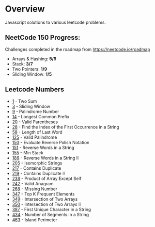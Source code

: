 # Overview

Javascript solutions to various leetcode problems.

## NeetCode 150 Progress:

Challenges completed in the roadmap from https://neetcode.io/roadmap

-   Arrays & Hashing: **5/9**
-   Stack: **3/7**
-   Two Pointers: **1/9**
-   Sliding Window: **1/5**

## Leetcode Numbers

-   [1](Arrays%20&%20Hashing/TwoSum.js) - Two Sum
-   [3](Sliding%20Window/LongestSubstringWithoutRepeatingCharacters.js) - Sliding Window
-   [9](Other/PalindromeNumber.js) - Palindrome Number
-   [14](Other/LongestCommonPrefix.js) - Longest Common Prefix
-   [20](Stack/ValidParentheses.js) - Valid Parentheses
-   [28](Other/FindtheIndexofFirstOccurenceInaString.js) - Find the Index of the First Occurrence in a String
-   [58](Other/LengthOfLastWord.js) - Length of Last Word
-   [125](Two%20Pointers/ValidPalindrome.js) - Valid Palindrome
-   [150](Stack/EvaluateReversePolishNotation.js) - Evaluate Reverse Polish Notation
-   [151](Other/ReverseWordsinaString.js) - Reverse Words in a String
-   [155](Stack/MinStack.js) - Min Stack
-   [186](Other/ReverseWordsinaStringII.js) - Reverse Words in a String II
-   [205](Other/IsomorphicStrings.js) - Isomorphic Strings
-   [217](Arrays%20&%20Hashing/ContainsDuplicate.js) - Contains Duplicate
-   [219](Other/ContainsDuplicateII.js) - Contains Duplicate II
-   [238](Arrays%20&%20Hashing/ProductofArrayExceptSelf.js) - Product of Array Except Self
-   [242](Arrays%20&%20Hashing/ValidAnagram.js) - Valid Anagram
-   [268](Other/MissingNumber.js) - Missing Number
-   [347](Arrays%20&%20Hashing/TopKFrequentElements.js) - Top K Frequent Elements
-   [349](Other/IntersectionofTwoArrays.js) - Intersection of Two Arrays
-   [350](Other/IntersectionofTwoArraysII.js) - Intersection of Two Arrays II
-   [387](Other/FirstUniqueCharacterinaString.js) - First Unique Character in a String
-   [434](Other/NumberofSegmentsinaString) - Number of Segments in a String
-   [463](Other/IslandPerimeter.js) - Island Perimeter

